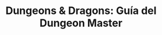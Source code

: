 ---
collection: rolLudoteca
title: 'Dungeons & Dragons: Guía del Dungeon Master'
image: eewcdd03.png
editorial: 'Edge Entertainment'
editorial_ref: 'EEWCDD03'
isbn: '9788416357659'
type: 'Básico'
web: http://www.edgeent.com/juegos/articulo/dungeons_dragons/dungeon_masters_guide_guia_del_dungeon_master
format: 'Libro tapa dura'
system: 'Dungeons & Dragons'
created_at: '2021-01-07T18:10:58+00:00'
---